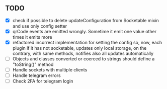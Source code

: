 ## TODO

- [x] check if possible to delete updateConfiguration from Socketable mixin and use only config setter
- [x] qrCode events are emitted wrongly. Sometime it emit one value other times it emits more
- [x] refactored incorrect implementation for setting the config so, now, each plugin if it has not socketable, updates only local storage,
  on the contrary, with same methods, notifies also all updates automatically
- [ ] Objects and classes converted or coerced to strings should define a "toString()" method
- [ ] Handle sockets with multiple clients
- [ ] Handle telegram errors
- [ ] Check 2FA for telegram login
